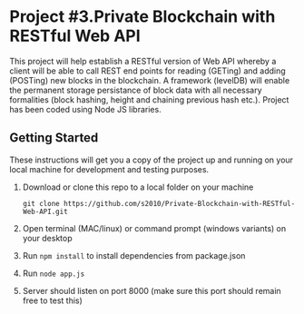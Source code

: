 # Project #3.Private Blockchain with RESTful Web API
This project will help establish a RESTful version of Web API whereby a client will be able to call REST end points for reading (GETing) and adding (POSTing) new blocks in the blockchain. A framework (levelDB) will enable the permanent storage persistance of block data with all necessary formalities (block hashing, height and chaining previous hash etc.). Project has been coded using Node JS libraries.

## Getting Started

These instructions will get you a copy of the project up and running on your local machine for development and testing purposes. 

1. Download or clone this repo to a local folder on your machine
    
     `git clone https://github.com/s2010/Private-Blockchain-with-RESTful-Web-API.git`

2. Open terminal (MAC/linux) or command prompt (windows variants) on your desktop
3. Run `npm install` to install dependencies from package.json
4. Run `node app.js`
5. Server should listen on port 8000 (make sure this port should remain free to test this)